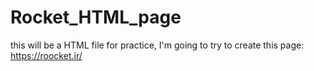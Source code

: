 # Rocket_HTML_page
this will be a HTML file for practice, I'm going to try to create this page: https://roocket.ir/

